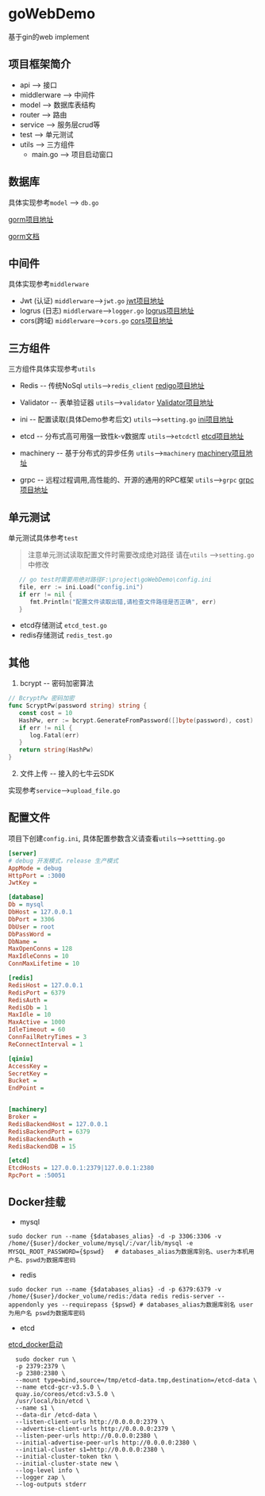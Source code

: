 # goWebDemo
基于gin的web implement

## 项目框架简介

+ api --> 接口
+ middlerware --> 中间件
+ model --> 数据库表结构
+ router --> 路由
+ service --> 服务层crud等
+ test --> 单元测试
+ utils --> 三方组件
  - main.go --> 项目启动窗口

## 数据库

具体实现参考`model` --> `db.go`

[gorm项目地址](https://github.com/go-gorm/gorm)

[gorm文档](https://gorm.io/docs/)

## 中间件

具体实现参考`middlerware`

+ Jwt  (认证) `middlerware`-->`jwt.go`               [jwt项目地址](https://github.com/dgrijalva/jwt-go)
+ logrus (日志) `middlerware`-->`logger.go`    [logrus项目地址](https://github.com/sirupsen/logrus)
+ cors(跨域) `middlerware`-->`cors.go`            [cors项目地址](https://github.com/gin-contrib/cors)

## 三方组件

三方组件具体实现参考`utils`

+ Redis -- 传统NoSql  `utils`-->`redis_client`   [redigo项目地址](github.com/gomodule/redigo)

+ Validator -- 表单验证器  `utils`-->`validator`  [Validator项目地址](github.com/go-playground/validator/v10)

+ ini -- 配置读取(具体Demo参考后文)     `utils`-->`setting.go`  [ini项目地址](github.com/go-ini/ini)
+ etcd -- 分布式高可用强一致性k-v数据库  `utils`-->`etcdctl`  [etcd项目地址](https://github.com/etcd-io/etcd)
+ machinery -- 基于分布式的异步任务     `utils`-->`machinery` [machinery项目地址](github.com/RichardKnop/machinery/v2)
+ grpc -- 远程过程调用,高性能的、开源的通用的RPC框架 `utils`-->`grpc`  [grpc项目地址](google.golang.org/grpc)

## 单元测试

单元测试具体参考`test`

>  注意单元测试读取配置文件时需要改成绝对路径 请在`utils` -->`setting.go`中修改

```go
   // go test时需要用绝对路径F:\project\goWebDemo\config.ini
   file, err := ini.Load("config.ini")
   if err != nil {
      fmt.Println("配置文件读取出错,请检查文件路径是否正确", err)
   }
```

+ etcd存储测试 `etcd_test.go`
+ redis存储测试 `redis_test.go`

## 其他

1. bcrypt -- 密码加密算法

```go
// BcryptPw 密码加密
func ScryptPw(password string) string {
   const cost = 10
   HashPw, err := bcrypt.GenerateFromPassword([]byte(password), cost)
   if err != nil {
      log.Fatal(err)
   }
   return string(HashPw)
}
```

2. 文件上传 -- 接入的七牛云SDK

实现参考`service`-->`upload_file.go`

## 配置文件

项目下创建`config.ini`, 具体配置参数含义请查看`utils`-->`settting.go`

```ini
[server]
# debug 开发模式，release 生产模式
AppMode = debug
HttpPort = :3000
JwtKey = 

[database]
Db = mysql
DbHost = 127.0.0.1
DbPort = 3306
DbUser = root
DbPassWord = 
DbName = 
MaxOpenConns = 128
MaxIdleConns = 10
ConnMaxLifetime = 10

[redis]
RedisHost = 127.0.0.1
RedisPort = 6379
RedisAuth = 
RedisDb = 1
MaxIdle = 10
MaxActive = 1000
IdleTimeout = 60
ConnFailRetryTimes = 3
ReConnectInterval = 1

[qiniu]
AccessKey = 
SecretKey = 
Bucket = 
EndPoint = 


[machinery]
Broker = 
RedisBackendHost = 127.0.0.1
RedisBackendPort = 6379
RedisBackendAuth = 
RedisBackendDB = 15

[etcd]
EtcdHosts = 127.0.0.1:2379|127.0.0.1:2380
RpcPort = :50051
```

## Docker挂载

+ mysql

```shell
sudo docker run --name {$databases_alias} -d -p 3306:3306 -v /home/{$user}/docker_volume/mysql/:/var/lib/mysql -e MYSQL_ROOT_PASSWORD={$pswd}   # databases_alias为数据库别名、user为本机用户名、pswd为数据库密码 
```

+ redis

```shell
sudo docker run --name {$databases_alias} -d -p 6379:6379 -v /home/{$user}/docker_volume/redis:/data redis redis-server --appendonly yes --requirepass {$pswd} # databases_alias为数据库别名 user为用户名 pswd为数据库密码 
```

+ etcd

[etcd_docker启动](https://github.com/etcd-io/etcd/releases/tag/v3.5.0)

```shell
  sudo docker run \
  -p 2379:2379 \
  -p 2380:2380 \
  --mount type=bind,source=/tmp/etcd-data.tmp,destination=/etcd-data \
  --name etcd-gcr-v3.5.0 \
  quay.io/coreos/etcd:v3.5.0 \
  /usr/local/bin/etcd \
  --name s1 \
  --data-dir /etcd-data \
  --listen-client-urls http://0.0.0.0:2379 \
  --advertise-client-urls http://0.0.0.0:2379 \
  --listen-peer-urls http://0.0.0.0:2380 \
  --initial-advertise-peer-urls http://0.0.0.0:2380 \
  --initial-cluster s1=http://0.0.0.0:2380 \
  --initial-cluster-token tkn \
  --initial-cluster-state new \
  --log-level info \
  --logger zap \
  --log-outputs stderr
```





